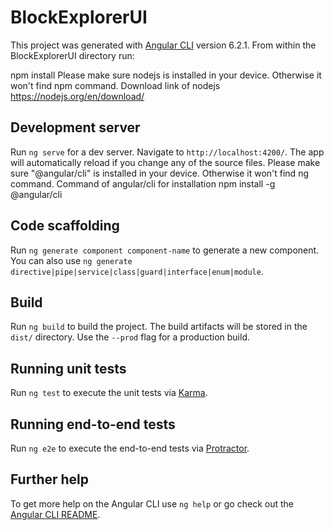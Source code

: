 # BlockExplorerUI

This project was generated with [Angular CLI](https://github.com/angular/angular-cli) version 6.2.1.
From within the BlockExplorerUI directory run:

npm install
Please make sure nodejs is installed in your device. Otherwise it won't find npm command.
Download link of nodejs
https://nodejs.org/en/download/

## Development server

Run `ng serve` for a dev server. Navigate to `http://localhost:4200/`. The app will automatically reload if you change any of the source files.
Please make sure "@angular/cli" is installed in your device. Otherwise it won't find ng command.
Command of angular/cli for installation
npm install -g @angular/cli

## Code scaffolding

Run `ng generate component component-name` to generate a new component. You can also use `ng generate directive|pipe|service|class|guard|interface|enum|module`.

## Build

Run `ng build` to build the project. The build artifacts will be stored in the `dist/` directory. Use the `--prod` flag for a production build.

## Running unit tests

Run `ng test` to execute the unit tests via [Karma](https://karma-runner.github.io).

## Running end-to-end tests

Run `ng e2e` to execute the end-to-end tests via [Protractor](http://www.protractortest.org/).

## Further help

To get more help on the Angular CLI use `ng help` or go check out the [Angular CLI README](https://github.com/angular/angular-cli/blob/master/README.md).
